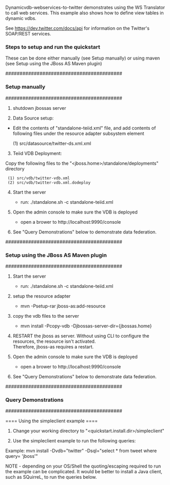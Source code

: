 Dynamicvdb-webservices-to-twitter demonstrates using the WS Translator to call web services.
This example also shows how to define view tables in dynamic vdbs.

See https://dev.twitter.com/docs/api for information on the Twitter's SOAP/REST services. 

### Steps to setup and run the quickstart ###
These can be done either manually (see Setup manually) or using maven (see Setup using the JBoss AS Maven plugin) 


#########################################
### Setup manually
#########################################

1) shutdown jbossas server

2)  Data Source setup:

- Edit the contents of "standalone-teiid.xml" file, and add contents of following files under the resource adapter subsystem element

	(1) src/datasource/twitter-ds.xml.xml
	
3)  Teiid VDB Deployment:

Copy the following files to the "<jboss.home>/standalone/deployments" directory

     (1) src/vdb/twitter-vdb.xml
     (2) src/vdb/twitter-vdb.xml.dodeploy

4)  Start the server

	*  run:  ./standalone.sh -c standalone-teiid.xml

5)  Open the admin console to make sure the VDB is deployed

	*  open a brower to http://localhost:9990/console 	

6)  See "Query Demonstrations" below to demonstrate data federation.


#########################################
### Setup using the JBoss AS Maven plugin
#########################################

1) Start the server

	*  run:  ./standalone.sh -c standalone-teiid.xml	

2) setup the resource adapter

    *  mvn -Psetup-rar jboss-as:add-resource

3) copy the vdb files to the server

	*  mvn install -Pcopy-vdb -Djbossas-server-dir={jbossas.home}    
    	
4) RESTART the jboss as server.  Without using CLI to configure the resources, the resource isn't activated.  
		Therefore, jboss-as requires a restart.	

5)  Open the admin console to make sure the VDB is deployed

	*  open a brower to http://localhost:9990/console 	

6)  See "Query Demonstrations" below to demonstrate data federation.


#########################################
### Query Demonstrations
#########################################	

==== Using the simpleclient example ====

1) Change your working directory to "<quickstart.install.dir>/simpleclient"

2) Use the simpleclient example to run the following queries:

Example:   mvn install -Dvdb="twitter" -Dsql="select * from tweet where query= 'jboss'"


NOTE - depending on your OS/Shell the quoting/escaping required to run the example can be
complicated.  It would be better to install a Java client, such as SQuirreL, to run the 
queries below. 